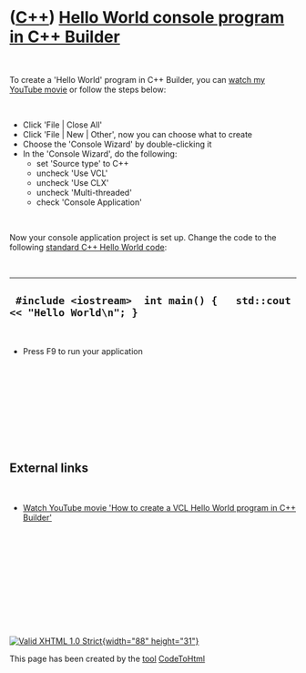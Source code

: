 



 

 

 

 

 

([C++](Cpp.htm)) [Hello World console program in C++ Builder](CppBuilderHelloWorld.htm)
=======================================================================================

 

To create a 'Hello World' program in C++ Builder, you can [watch my
YouTube movie](http://youtube.com/watch?v=gBvtEG67NWw) or follow the
steps below:

 

-   Click 'File | Close All'
-   Click 'File | New | Other', now you can choose what to create
-   Choose the 'Console Wizard' by double-clicking it
-   In the 'Console Wizard', do the following:
    -   set 'Source type' to C++
    -   uncheck 'Use VCL'
    -   uncheck 'Use CLX'
    -   uncheck 'Multi-threaded'
    -   check 'Console Application'

 

Now your console application project is set up. Change the code to the
following [standard C++ Hello World code](CppHelloWorld.htm):

 

  ------------------------------------------------------------------------
  ` #include <iostream>  int main() {   std::cout << "Hello World\n"; }`
  ------------------------------------------------------------------------

 

-   Press F9 to run your application

 

 

 

 

 

External links
--------------

 

-   [Watch YouTube movie 'How to create a VCL Hello World program in C++
    Builder'](http://youtube.com/watch?v=gBvtEG67NWw)

 

 

 

 

 





 

[![Valid XHTML 1.0 Strict](valid-xhtml10.png){width="88"
height="31"}](http://validator.w3.org/check?uri=referer)

This page has been created by the [tool](Tools.htm)
[CodeToHtml](ToolCodeToHtml.htm)

